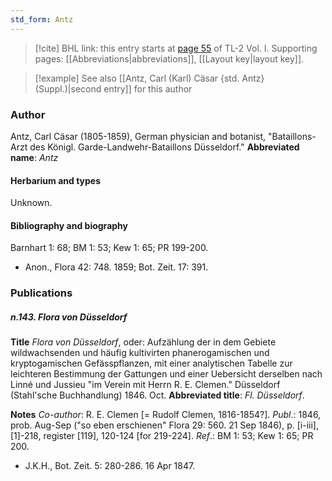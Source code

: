 ```yaml
---
std_form: Antz
---
```


> [!cite] BHL link: this entry starts at [page 55](https://www.biodiversitylibrary.org/page/33120186) of TL-2 Vol. I.
> Supporting pages: [[Abbreviations|abbreviations]], [[Layout key|layout key]].

> [!example] See also [[Antz, Carl (Karl) Cäsar {std. Antz} (Suppl.)|second entry]] for this author

### Author

Antz, Carl Cäsar (1805-1859), German physician and botanist, "Bataillons-Arzt des Königl. Garde-Landwehr-Bataillons Düsseldorf." 
**Abbreviated name**: *Antz*

#### Herbarium and types

Unknown.

#### Bibliography and biography

Barnhart 1: 68; BM 1: 53; Kew 1: 65; PR 199-200.
- Anon., Flora 42: 748. 1859; Bot. Zeit. 17: 391.

### Publications

##### n.143. Flora von Düsseldorf

**Title**
*Flora von Düsseldorf*, oder: Aufzählung der in dem Gebiete wildwachsenden und häufig kultivirten phanerogamischen und kryptogamischen Gefässpflanzen, mit einer analytischen Tabelle zur leichteren Bestimmung der Gattungen und einer Uebersicht derselben nach Linné und Jussieu "im Verein mit Herrn R. E. Clemen." Düsseldorf (Stahl'sche Buchhandlung) 1846. Oct.
**Abbreviated title**: *Fl. Düsseldorf*.

**Notes**
*Co-author*: R. E. Clemen \[= Rudolf Clemen, 1816-1854?\].
*Publ*.: 1846, prob. Aug-Sep ("so eben erschienen" Flora 29: 560. 21 Sep 1846), p. \[i-iii\], \[1\]-218, register \[119\], 120-124 \[for 219-224\].
*Ref*.: BM 1: 53; Kew 1: 65; PR 200.
- J.K.H., Bot. Zeit. 5: 280-286. 16 Apr 1847.

